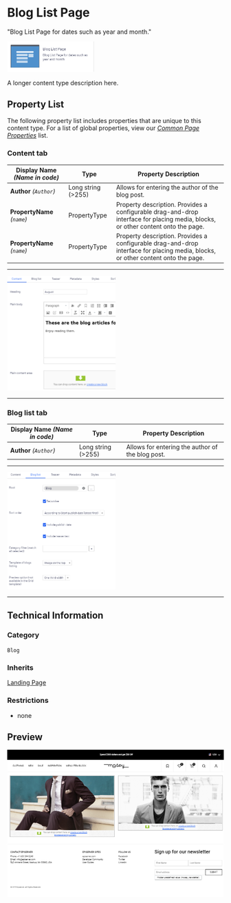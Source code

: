 # Blog List Page
"Blog List Page for dates such as year and month."

<img src="../Screenshots/Blog%20List%20Page%20-%20icon.png?raw=true" alt="Blog List Page icon" width="40%" />

A longer content type description here.

## Property List
The following property list includes properties that are unique to this content type. For a list of global properties, view our [*Common Page Properties*](./Common%20Page%20Properties.md) list.

### Content tab

Display Name *(Name in code)* | Type | Property Description
--------------|------|---------------
**Author** *(`Author`)* | Long string (>255) | Allows for entering the author of the blog post.
**PropertyName** *(`name`)* | PropertyType | Property description. Provides a configurable drag-and-drop interface for placing media, blocks, or other content onto the page.
**PropertyName** *(`name`)* | PropertyType | Property description. Provides a configurable drag-and-drop interface for placing media, blocks, or other content onto the page.

** **
<img src="../Screenshots/Blog%20List%20Page%20-%20Content%20tab.png?raw=true" alt="Content tab of the Blog List Page in All-properties view" width="50%"/>

---


### Blog list tab

Display Name *(Name in code)* | Type | Property Description
--------------|------|---------------
**Author** *(`Author`)* | Long string (>255) | Allows for entering the author of the blog post.

** **

<img src="../Screenshots/Blog%20List%20Page%20-%20Blog%20list%20tab.png?raw=true" alt="Blog list tab of the Blog List Page in All-properties view" width="50%"/>

---



## Technical Information

### Category
`Blog`

### Inherits
[Landing Page](#)

### Restrictions
* none

## Preview
<img src="../Screenshots/Two%20Column%20Landing%20Page%20-%20View.png?raw=true" alt="Preview of <PAGENAME HERE> Page Content in All-properties view" width="100%"/>
